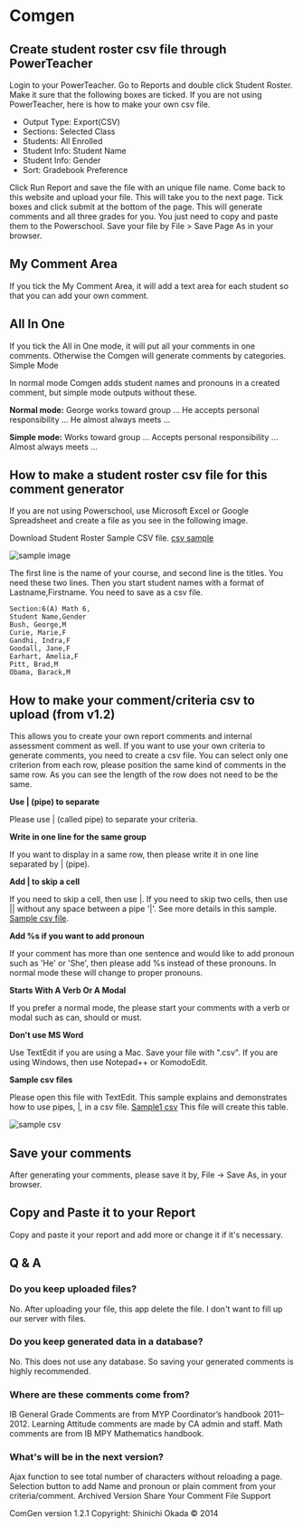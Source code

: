 # Comgen 

## Create student roster csv file through PowerTeacher

Login to your PowerTeacher. Go to Reports and double click Student Roster. Make it sure that the following boxes are ticked. If you are not using PowerTeacher, here is how to make your own csv file.
- Output Type: Export(CSV)
- Sections: Selected Class
- Students: All Enrolled
- Student Info: Student Name
- Student Info: Gender
- Sort: Gradebook Preference

Click Run Report and save the file with an unique file name.
Come back to this website and upload your file. This will take you to the next page. Tick boxes and click submit at the bottom of the page. This will generate comments and all three grades for you. You just need to copy and paste them to the Powerschool.
Save your file by File > Save Page As in your browser.

## My Comment Area

If you tick the My Comment Area, it will add a text area for each student so that you can add your own comment.

## All In One

If you tick the All in One mode, it will put all your comments in one comments. Otherwise the Comgen will generate comments by categories.
Simple Mode

In normal mode Comgen adds student names and pronouns in a created comment, but simple mode outputs without these.

**Normal mode:** George works toward group ... He accepts personal responsibility ... He almost always meets ...

**Simple mode:** Works toward group ... Accepts personal responsibility ... Almost always meets ...

## How to make a student roster csv file for this comment generator

If you are not using Powerschool, use Microsoft Excel or Google Spreadsheet and create a file as you see in the following image.

Download Student Roster Sample CSV file.
[csv sample](http://comgen.canacad.ac.jp/sample/Samplecsvfile1.csv)

![sample image](http://comgen.canacad.ac.jp/images/excelsample.png)

The first line is the name of your course, and second line is the titles. You need these two lines. Then you start student names with a format of Lastname,Firstname. You need to save as a csv file.

    Section:6(A) Math 6,
    Student Name,Gender
    Bush, George,M
    Curie, Marie,F
    Gandhi, Indra,F
    Goodall, Jane,F
    Earhart, Amelia,F
    Pitt, Brad,M
    Obama, Barack,M
        
        
## How to make your comment/criteria csv to upload (from v1.2)

This allows you to create your own report comments and internal assessment comment as well.
If you want to use your own criteria to generate comments, you need to create a csv file. You can select only one criterion from each row, please position the same kind of comments in the same row. As you can see the length of the row does not need to be the same.

**Use | (pipe) to separate**

Please use | (called pipe) to separate your criteria.

**Write in one line for the same group**

If you want to display in a same row, then please write it in one line separated by | (pipe).

**Add | to skip a cell**

If you need to skip a cell, then use |. If you need to skip two cells, then use || without any space between a pipe '|'.
See more details in this sample. [Sample csv file](http://comgen.canacad.ac.jp/sample/StudentRostersample.csv).

**Add %s if you want to add pronoun**

If your comment has more than one sentence and would like to add pronoun such as 'He' or 'She', then please add %s instead of these pronouns. In normal mode these will change to proper pronouns.

**Starts With A Verb Or A Modal**

If you prefer a normal mode, the please start your comments with a verb or modal such as can, should or must.

**Don't use MS Word**

Use TextEdit if you are using a Mac. Save your file with ".csv". If you are using Windows, then use Notepad++ or KomodoEdit.

**Sample csv files**

Please open this file with TextEdit. This sample explains and demonstrates how to use pipes, |, in a csv file.
[Sample1 csv](http://comgen.canacad.ac.jp/sample/StudentRostersample.csv)
This file will create this table.

![sample csv](http://comgen.canacad.ac.jp/images/samplecsv1.png)

## Save your comments

After generating your comments, please save it by, File -> Save As, in your browser.

## Copy and Paste it to your Report

Copy and paste it your report and add more or change it if it's necessary.

## Q & A

### Do you keep uploaded files?
No. After uploading your file, this app delete the file. I don't want to fill up our server with files.

### Do you keep generated data in a database?
No. This does not use any database. So saving your generated comments is highly recommended.

### Where are these comments come from?
IB General Grade Comments are from MYP Coordinator’s handbook 2011–2012. Learning Attitude comments are made by CA admin and staff. Math comments are from IB MPY Mathematics handbook.

### What's will be in the next version?
Ajax function to see total number of characters without reloading a page.
Selection button to add Name and pronoun or plain comment from your criteria/comment.
Archived Version Share Your Comment File Support


ComGen version 1.2.1 Copyright: Shinichi Okada © 2014

